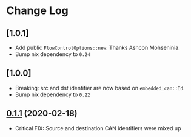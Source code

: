 # Change Log
## [1.0.1]
- Add public `FlowControlOptions::new`. Thanks Ashcon Mohseninia.
- Bump nix dependency to `0.24`
## [1.0.0]
- Breaking: src and dst identifier are now based on `embedded_can::Id`.
- Bump nix dependency to `0.22`
## [0.1.1](https://github.com/marcelbuesing/socketcan-isotp/tree/1.0.1) (2020-02-18)
- Critical FIX: Source and destination CAN identifiers were mixed up
